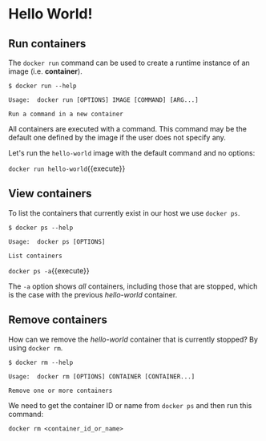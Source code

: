 # Hello World!

## Run containers

The `docker run` command can be used to create a runtime instance of an image (i.e. **container**).

```
$ docker run --help

Usage:	docker run [OPTIONS] IMAGE [COMMAND] [ARG...]

Run a command in a new container
```

All containers are executed with a command. This command may be the default one defined by the image if the user does not specify any.

Let's run the `hello-world` image with the default command and no options:

`docker run hello-world`{{execute}}

## View containers

To list the containers that currently exist in our host we use `docker ps`.

```
$ docker ps --help

Usage:	docker ps [OPTIONS]

List containers
```

`docker ps -a`{{execute}}

The `-a` option shows *all* containers, including those that are stopped, which is the case with the previous *hello-world* container.

## Remove containers

How can we remove the *hello-world* container that is currently stopped? By using `docker rm`.

```
$ docker rm --help

Usage:	docker rm [OPTIONS] CONTAINER [CONTAINER...]

Remove one or more containers
```

We need to get the container ID or name from `docker ps` and then run this command:

```
docker rm <container_id_or_name>
```
